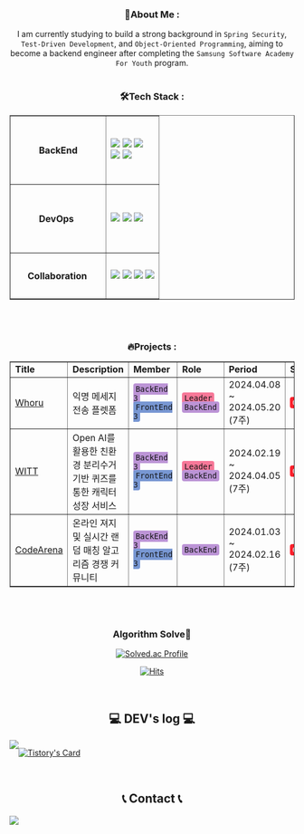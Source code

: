 <div style="text-align: center;">
 
<h3 dir="auto">🔎About Me :</h3>
I am currently studying to build a strong background in <code>Spring Security</code>, <code>Test-Driven Development</code>, and <code>Object-Oriented Programming</code>, aiming to become a backend engineer after completing the <code>Samsung Software Academy For Youth</code> program.

<br>
<br>

<h3 dir="auto">🛠️Tech Stack :</h3>
 <table border="1px solid black">
    <tr>
      <td style="padding: 50px;"><b> BackEnd </td>
      <td>
      <img src="https://img.shields.io/badge/java-007396?style=for-the-badge&logo=java&logoColor=white"> <img src="https://img.shields.io/badge/SpringBoot-6DB33F?style=for-the-badge&logo=springboot&logoColor=white"> <img src="https://img.shields.io/badge/springsecurity-6DB33F?style=for-the-badge&logo=springsecurity&logoColor=white">
      <br>
      <img src="https://img.shields.io/badge/mysql-4479A1?style=for-the-badge&logo=mysql&logoColor=white">
      <img src="https://img.shields.io/badge/Hibernate-59666C?style=for-the-badge&logo=hibernate&logoColor=white">
      </td>
    </tr>
    <tr>
        <td style="padding: 50px;"> <b> DevOps </td>
        <td>
        <img src="https://img.shields.io/badge/docker-2496ED?style=for-the-badge&logo=docker&logoColor=white">
        <img src="https://img.shields.io/badge/nginx-009639?style=for-the-badge&logo=nginx&logoColor=white">
        <img src="https://img.shields.io/badge/jenkins-D24939?style=for-the-badge&logo=jenkins&logoColor=white">
        </td> 
    </tr>
    <tr>
        <td style="padding: 30px;"> <b> Collaboration </td>
        <td>
        <img src="https://img.shields.io/badge/notion-000000?style=for-the-badge&logo=notion&logoColor=white">
        <img src="https://img.shields.io/badge/jira-0052CC?style=for-the-badge&logo=jira&logoColor=white">
        <img src="https://img.shields.io/badge/git-F05032?style=for-the-badge&logo=git&logoColor=white">
        <img src="https://img.shields.io/badge/gerrit-EEEEEE?style=for-the-badge&logo=gerrit&logoColor=white">
        </td>
    </tr>
  </table>

<br>
<br>

<h3 dir="auto">🔥Projects :</h3>
<table border="1px solid black">
    <tr>
        <td> <b> Title
        <td> <b> Description
        <td> <b> Member
        <td> <b> Role
        <td> <b> Period
        <td> <b> State
    </tr>
    <tr>
        <td> 
        
[Whoru](https://github.com/team-smog/whoru)
         </td>
        <td> 익명 메세지 전송 플렛폼
        <td> <code style="color: #131415; background-color: #bc94d6; padding: 2px 4px; border-radius: 4px;">BackEnd 3</code>
        <br>
        <code style="color: #131415; background-color: #7897d3; padding: 2px 4px; border-radius: 4px;">FrontEnd 3</code>
        <td> 
        <code style="color: #131415; background-color:#f77898; padding: 2px 4px; border-radius: 4px;">Leader</code>
        <br>
        <code style="color: #131415; background-color:#bc94d6; padding: 2px 4px; border-radius: 4px;">BackEnd</code>
        <td> 2024.04.08 ~ 2024.05.20 (7주)
        <td> <code style="color: #ffffff; background-color:#fd212c; padding: 2px 4px; border-radius: 4px;">Complite</code>
    </tr>
    <tr>
        <td> [WITT](https://github.com/Be-HinD/WITT) </td>
        <td> Open AI를 활용한 친환경 분리수거 기반 퀴즈를 통한 캐릭터 성장 서비스
        <td> <code style="color: #131415; background-color: #bc94d6; padding: 2px 4px; border-radius: 4px;">BackEnd 3</code>
        <br>
        <code style="color: #131415; background-color: #7897d3; padding: 2px 4px; border-radius: 4px;">FrontEnd 3</code>
        <td> <code style="color: #131415; background-color:#f77898; padding: 2px 4px; border-radius: 4px;">Leader</code>
        <br>
        <code style="color: #131415; background-color:#bc94d6; padding: 2px 4px; border-radius: 4px;">BackEnd</code>
        <td> 2024.02.19 ~ 2024.04.05 (7주)
        <td> <code style="color: #ffffff; background-color:#fd212c; padding: 2px 4px; border-radius: 4px;">Complite</code>
    </tr>
    <tr>
        <td> [CodeArena](https://github.com/codearena-team/CodeArena) </td>
        <td> 온라인 져지 및 실시간 랜덤 매칭 알고리즘 경쟁 커뮤니티
        <td> <code style="color: #131415; background-color: #bc94d6; padding: 2px 4px; border-radius: 4px;">BackEnd 3</code>
        <br>
        <code style="color: #131415; background-color: #7897d3; padding: 2px 4px; border-radius: 4px;">FrontEnd 3</code>
        <td> <code style="color: #131415; background-color:#bc94d6; padding: 2px 4px; border-radius: 4px;">BackEnd</code>
        <td> 2024.01.03 ~ 2024.02.16 (7주)
        <td> <code style="color: #ffffff; background-color:#fd212c; padding: 2px 4px; border-radius: 4px;">Complite</code>
    </tr>
</table>

<br>
<br>

### Algorithm Solve💫
  
[![Solved.ac Profile](http://mazassumnida.wtf/api/v2/generate_badge?boj=beemo99)](https://solved.ac/beemo99/)
  
[![Hits](https://hits.seeyoufarm.com/api/count/incr/badge.svg?url=https%3A%2F%2Fgithub.com%2FBe-HinD&count_bg=%23888888&title_bg=%23555555&icon=github.svg&icon_color=%23E7E7E7&title=GitHub&edge_flat=false)](https://hits.seeyoufarm.com)

 
<br>

## 💻 DEV's log 💻
<div style="display:flex; flex-direction:row;">
    <a href="https://infinitecode.tistory.com">
        <img src="https://img.shields.io/badge/Tistory-000000?style=for-the-badge&logo=Tistory&logoColor=white">
    </a>
  
[![Tistory's Card](https://github-readme-tistory-card.vercel.app/api?name=infinitecode&theme=default)](https://infinitecode.tistory.com)
</div><br>

 
## 📞 Contact 📞
<div style="display:flex; flex-direction:row;">
    <a href="mailto:kr100475@gmail.com">
        <img src="https://img.shields.io/badge/Gmail-EA4335?style=for-the-badge&logo=Gmail&logoColor=white"> 
    </a>
</div><br>
  
</div>
